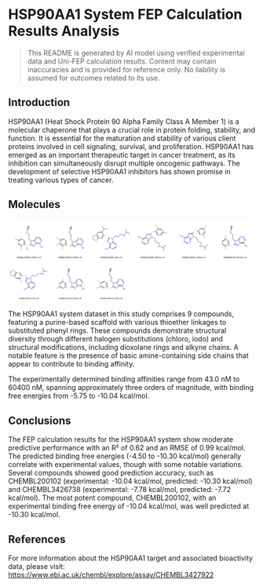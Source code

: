 # HSP90AA1 System FEP Calculation Results Analysis

> This README is generated by AI model using verified experimental data and Uni-FEP calculation results. Content may contain inaccuracies and is provided for reference only. No liability is assumed for outcomes related to its use.

## Introduction

HSP90AA1 (Heat Shock Protein 90 Alpha Family Class A Member 1) is a molecular chaperone that plays a crucial role in protein folding, stability, and function. It is essential for the maturation and stability of various client proteins involved in cell signaling, survival, and proliferation. HSP90AA1 has emerged as an important therapeutic target in cancer treatment, as its inhibition can simultaneously disrupt multiple oncogenic pathways. The development of selective HSP90AA1 inhibitors has shown promise in treating various types of cancer.

## Molecules

![Molecular structures of representative compounds](mol_grid.png)

The HSP90AA1 system dataset in this study comprises 9 compounds, featuring a purine-based scaffold with various thioether linkages to substituted phenyl rings. These compounds demonstrate structural diversity through different halogen substitutions (chloro, iodo) and structural modifications, including dioxolane rings and alkyne chains. A notable feature is the presence of basic amine-containing side chains that appear to contribute to binding affinity.

The experimentally determined binding affinities range from 43.0 nM to 60400 nM, spanning approximately three orders of magnitude, with binding free energies from -5.75 to -10.04 kcal/mol.

## Conclusions

The FEP calculation results for the HSP90AA1 system show moderate predictive performance with an R² of 0.62 and an RMSE of 0.99 kcal/mol. The predicted binding free energies (-4.50 to -10.30 kcal/mol) generally correlate with experimental values, though with some notable variations. Several compounds showed good prediction accuracy, such as CHEMBL200102 (experimental: -10.04 kcal/mol, predicted: -10.30 kcal/mol) and CHEMBL3426738 (experimental: -7.78 kcal/mol, predicted: -7.72 kcal/mol). The most potent compound, CHEMBL200102, with an experimental binding free energy of -10.04 kcal/mol, was well predicted at -10.30 kcal/mol.

## References

For more information about the HSP90AA1 target and associated bioactivity data, please visit:
https://www.ebi.ac.uk/chembl/explore/assay/CHEMBL3427922 